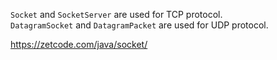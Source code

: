 `Socket` and `SocketServer` are used for TCP protocol.  
`DatagramSocket` and `DatagramPacket` are used for UDP protocol.  

https://zetcode.com/java/socket/
